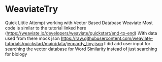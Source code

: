 # WeaviateTry

Quick Little Attempt working with Vector Based Database Weaviate
Most code is similar to the tutorial linked here (https://weaviate.io/developers/weaviate/quickstart/end-to-end)
With data used from there mock json https://raw.githubusercontent.com/weaviate-tutorials/quickstart/main/data/jeopardy_tiny.json
I did add user input for searching the vector database for Word Similarity instead of just searching for biology 
